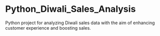 # Python_Diwali_Sales_Analysis
Python project for analyzing Diwali sales data with the aim of enhancing customer experience and boosting sales.
